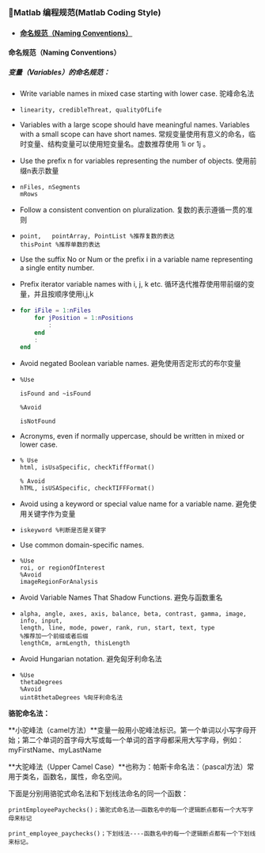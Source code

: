 ### 📌Matlab 编程规范\(Matlab Coding Style\)

* #### [命名规范（Naming Conventions）](#命名规范（naming-conventions）)

#### 命名规范（Naming Conventions）

##### 变量（Variables）的命名规范：

* Write variable names in mixed case starting with lower case.  驼峰命名法

* ```
  linearity, credibleThreat, qualityOfLife
  ```
* Variables with a large scope should have meaningful names. Variables with a small scope can have short names. 常规变量使用有意义的命名，临时变量、结构变量可以使用短变量名。虚数推荐使用 1i or 1j 。

* Use the prefix n for variables representing the number of objects.  使用前缀n表示数量
* ```
  nFiles, nSegments 
  mRows
  ```
* Follow a consistent convention on pluralization. 复数的表示遵循一贯的准则

* ```
  point,   pointArray, PointList %推荐复数的表达
  thisPoint %推荐单数的表达
  ```
* Use the suffix No or Num or the prefix i in a variable name representing a single entity number.

* Prefix iterator variable names with i, j, k etc. 循环迭代推荐使用带前缀的变量，并且按顺序使用i,j,k
* ```matlab
  for iFile = 1:nFiles    
      for jPosition = 1:nPositions  
          :    
      end    
      : 
  end
  ```
* Avoid negated Boolean variable names.  避免使用否定形式的布尔变量

* ```
  %Use 

  isFound and ~isFound 

  %Avoid 

  isNotFound
  ```
* Acronyms, even if normally uppercase, should be written in mixed or lower case.

* ```
  % Use 
  html, isUsaSpecific, checkTiffFormat() 

  % Avoid 
  hTML, isUSASpecific, checkTIFFFormat()
  ```
* Avoid using a keyword or special value name for a variable name. 避免使用关键字作为变量

* ```
  iskeyword %判断是否是关键字
  ```
* Use common domain-specific names.

* ```
  %Use 
  roi, or regionOfInterest 
  %Avoid 
  imageRegionForAnalysis
  ```
* Avoid Variable Names That Shadow Functions. 避免与函数重名

* ```
  alpha, angle, axes, axis, balance, beta, contrast, gamma, image, info, input,
  length, line, mode, power, rank, run, start, text, type 
  %推荐加一个前缀或者后缀
  lengthCm, armLength, thisLength
  ```
* Avoid Hungarian notation. 避免匈牙利命名法

* ```
  %Use 
  thetaDegrees 
  %Avoid 
  uint8thetaDegrees %匈牙利命名法
  ```

**骆驼命名法：**

**小驼峰法（camel方法）**变量一般用小驼峰法标识。第一个单词以小写字母开始；第二个单词的首字母大写或每一个单词的首字母都采用大写字母，例如：myFirstName、myLastName

**大驼峰法（Upper Camel Case）**也称为：帕斯卡命名法：（pascal方法）常用于类名，函数名，属性，命名空间。

下面是分别用骆驼式命名法和下划线法命名的同一个函数：

```
printEmployeePaychecks()；骆驼式命名法——函数名中的每一个逻辑断点都有一个大写字母来标记

print_employee_paychecks()；下划线法----函数名中的每一个逻辑断点都有一个下划线来标记。
```



